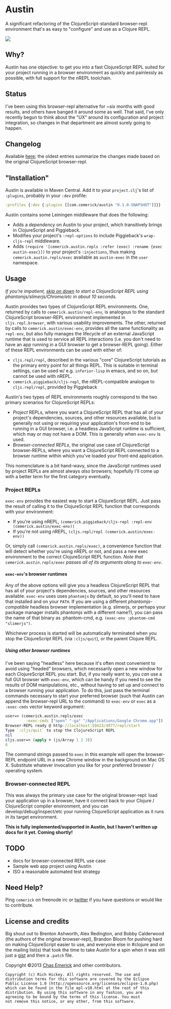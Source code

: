 # Austin

<!-- [![Travis CI status](https://secure.travis-ci.org/cemerick/austin.png)](http://travis-ci.org/#!/cemerick/austin/builds) -->

A significant refactoring of the ClojureScript-standard browser-repl environment
that's as easy to "configure" and use as a Clojure REPL.

[![](https://dl.dropboxusercontent.com/u/35498822/austin-6-large.png)](http://youtu.be/HoLs0V8T5AA?t=41s)

## Why?

Austin has one objective: to get you into a fast ClojureScript REPL suited for
your project running in a browser environment as quickly and painlessly as
possible, with full support for the nREPL toolchain.  

## Status

I've been using this browser-repl alternative for ~six months with good results,
and others have banged it around some as well.  That said, I've only recently
begun to think about the "UX" around its configuration and project integration,
so changes in that department are almost surely going to happen.

## Changelog

Available [here](http://github.com/cemerick/austin/blob/master/CHANGES.md); the
oldest entries summarize the changes made based on the original ClojureScript
browser-repl.

## "Installation"

Austin is available in Maven Central. Add it to your `project.clj`'s list of
`:plugins`, probably in your `:dev` profile:

```clojure
:profiles {:dev {:plugins [[com.cemerick/austin "0.1.0-SNAPSHOT"]]}}
```

Austin contains some Leiningen middleware that does the following:

* Adds a _dependency_ on Austin to your project, which transitively brings in
  ClojureScript and Piggieback.
* Modifies your project's `:repl-options` to include Piggieback's
  `wrap-cljs-repl` middleware.
* Adds `(require '[cemerick.austin.repls :refer (exec) :rename {exec
  austin-exec}])` to your project's `:injections`, thus making
  `cemerick.austin.repls/exec` available as `austin-exec` in the `user`
  namespace.

## Usage

_If you're impatient, [skip on down](#project-repls) to start a ClojureScript
REPL using phantomjs/slimerjs/Chrome/etc in about 10 seconds._

Austin provides two types of ClojureScript REPL environments.  One, returned by
calls to `cemerick.austin/repl-env`, is analogous to the standard ClojureScript
browser-REPL environment implemented in `cljs.repl.browser`, with various
usability improvements.  The other, returned by calls to
`cemerick.austin/exec-env`, provides all the same functionality as `repl-env`,
but also fully manages the lifecycle of an external JavaScript runtime that is
used to service all REPL interactions (i.e. you don't need to have an app
running in a GUI browser to get a browser-REPL going).  Either of these REPL
environments can be used with either of:

* `cljs.repl/repl`, described in the various "core" ClojureScript tutorials as
  the primary entry point for all things REPL.  This is suitable in terminal
  settings, can be used w/ e.g. `inferior-lisp` in emacs, and so on, but cannot
  be used with nREPL.
* `cemerick.piggieback/cljs-repl`, the nREPL-compatible analogue to
  `cljs.repl/repl`, provided by Piggieback

Austin's two types of REPL environments roughly correspond to the two primary
scenarios for ClojureScript REPLs:

* _Project_ REPLs, where you want a ClojureScript REPL that has all of your
  project's dependencies, sources, and other resources available, but is
  generally not using or requiring your application's front-end to be running in
  a GUI browser, i.e. a headless JavaScript runtime is sufficient, which may or
  may not have a DOM.  This is generally when `exec-env` is used.
* _Browser-connected REPLs_, the original use case of ClojureScript
  browser-REPLs, where you want a ClojureScript REPL connected to a browser
  runtime within which you've loaded your front-end application.

This nomenclature is a bit hand-wavy, since the JavaScript runtimes used by
project REPLs are almost always _also_ browsers; hopefully I'll come up with a
better term for the first category eventually.

### Project REPLs

`exec-env` provides the easiest way to start a ClojureScript REPL.  Just pass
the result of calling it to the ClojureScript REPL function that corresponds
with your environment:

* If you're using nREPL, `(cemerick.piggieback/cljs-repl :repl-env (cemerick.austin/exec-env))`
* If you're not using nREPL, `(cljs.repl/repl (cemerick.austin/exec-env))`

Or, simply call `(cemerick.austin.repls/exec)`, a convenience function that will
detect whether you're using nREPL or not, and pass a new exec environment to the
correct ClojureScript REPL function.  _Note that `cemerick.austin.repls/exec`
passes all of its arguments along to `exec-env`._

#### `exec-env`'s browser runtimes

Any of the above options will give you a headless ClojureScript REPL that has all
of your project's dependencies, sources, and other resources available.
`exec-env` uses uses `phantomjs` by default, so you'll need to have that installed
and on your `PATH`.  If you are using a different _phantomjs-compatible_
headless browser implementation (e.g. slimerjs, or perhaps your package manager
installs phantomjs with a different name?), you can pass the name of that binary
as :phantom-cmd, e.g. `(exec-env :phantom-cmd "slimerjs")`.

Whichever process is started will be automatically terminated when you stop the
ClojureScript REPL (via `:cljs/quit`), or the parent Clojure REPL.

##### Using other browser runtimes

I've been saying "headless" here because it's often most convenient to avoid
using "headed" browsers, which necessarily open a new window for each
ClojureScript REPL you start. But, if you really want to, you _can_ use a full
GUI browser with `exec-env`, which can be handy if you need to see the results
of DOM manipulations, etc., without having to set up and connect to a browser
running your application.  To do this, just pass the terminal commands necessary
to start your preferred browser (such that Austin can append the browser-repl
URL to the command) to `exec-env` or `exec` as a `:exec-cmds` vector keyword
argument:

```clojure
user=> (cemerick.austin.repls/exec
         :exec-cmds ["open" "-ga" "/Applications/Google Chrome.app"])
Browser-REPL ready @ http://localhost:59423/4877/repl/start
Type `:cljs/quit` to stop the ClojureScript REPL
nil
cljs.user=> (apply + (js/Array 1 2 3))
6
```

The command strings passed to `exec` in this example will open the browser-REPL
endpoint URL in a new Chrome window in the background on Mac OS X.  Substitute
whatever invocation you like for your preferred browser / operating system.

### Browser-connected REPL

This was always the primary use case for the original browser-repl: load your
application up in a browser, have it connect back to your Clojure /
ClojureScript compiler environment, and you can develop/debug/inspect/etc your
running ClojureScript application as it runs in its target environment.

**This is fully implemented/supported in Austin, but I haven't written up docs
for it yet.  Coming shortly!**

## TODO

* docs for browser-connected REPL use case
* Sample web app project using Austin
* ISO a reasonable automated test strategy

## Need Help?

Ping `cemerick` on freenode irc or
[twitter](http://twitter.com/cemerick) if you have questions or would
like to contribute.

## License and credits

Big shout out to Brenton Ashworth, Alex Redington, and Bobby Calderwood (the
authors of the original browser-repl), Brandon Bloom for pushing hard on making
ClojureScript easier to use, and everyone else in #clojure and on the mailing
list(s) that took the time to take Austin for a spin when it was still just a
[gist](https://gist.github.com/cemerick/5091059) and then a `.patch` file.

Copyright ©2013 [Chas Emerick](http://cemerick.com) and other contributors.

```
Copyright (c) Rich Hickey. All rights reserved. The use and
distribution terms for this software are covered by the Eclipse
Public License 1.0 (http://opensource.org/licenses/eclipse-1.0.php)
which can be found in the file epl-v10.html at the root of this
distribution. By using this software in any fashion, you are
agreeing to be bound by the terms of this license. You must
not remove this notice, or any other, from this software.
```
